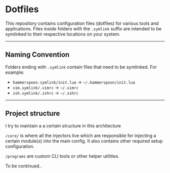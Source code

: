 # Dotfiles

This repository contains configuration files (dotfiles) for various tools and applications. Files inside folders with the `.symlink` suffix are intended to be symlinked to their respective locations on your system.

---

## Naming Convention

Folders ending with `.symlink` contain files that need to be symlinked. For example:

- `hammerspoon.symlink/init.lua` → `~/.hammerspoon/init.lua`
- `vim.symlink/.vimrc` → `~/.vimrc`
- `zsh.symlink/.zshrc` → `~/.zshrc`

---

## Project structure

I try to maintain a a certain structure in this architecture

`/core/` is where all the injectors live which are responsible for injecting a certain module(s) into the main config. It also contains other required setup configuration.

`/programs` are custom CLI tools or other helper utilities.

To be continued..

